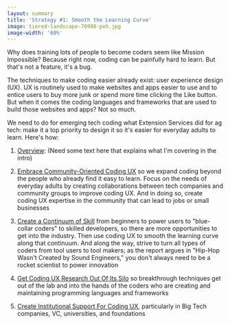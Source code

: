 ```yaml
---
layout: summary
title: 'Strategy #1: Smooth the Learning Curve'
image: tiered-landscape-70998-pxh.jpg
image-width: '60%'
---
```

Why does training lots of people to become coders seem like Mission Impossible? Because right now, coding can be painfully hard to learn. But that's not a feature, it's a bug.

The techniques to make coding easier already exist: user experience design (UX). UX is routinely used to make websites and apps easier to use and to entice users to buy more junk or spend more time clicking the Like button.  But when it comes the coding languages and frameworks that are used to build those websites and apps? Not so much.

We need to do for emerging tech coding what Extension Services did for ag tech: make it a top priority to design it so it's easier for everyday adults to learn. Here's how:

1. [Overview](05-why.html): (Need some text here that explains what I'm covering in the intro)

2. [Embrace Community-Oriented Coding UX](10-culture-community-coding-UX.html) so we expand coding beyond the people who already find it easy to learn. Focus on the needs of everyday adults by creating collaborations between tech companies and community groups to improve coding UX. And in doing so, create coding UX expertise in the community that can lead to jobs or small businesses

3. [Create a Continuum of Skill](20-continuum-skill.html) from beginners to power users to "blue-collar coders" to skilled developers, so there are more opportunities to get into the industry. Then use coding UX to smooth the learning curve along that continuum. And along the way, strive to turn all types of coders from tool users to tool makers; as the report argues in "Hip-Hop Wasn't Created by Sound Engineers," you don't always need to be a rocket scientist to power innovation

4. [Get Coding UX Research Out Of Its Silo](30-evangelize-research.html) so breakthrough techniques get out of the lab and into the hands of the coders who are creating and maintaining programming languages and frameworks

5. [Create Institutional Support For Coding UX](40-institutional-support), particularly in Big Tech companies, VC, universities, and foundations
